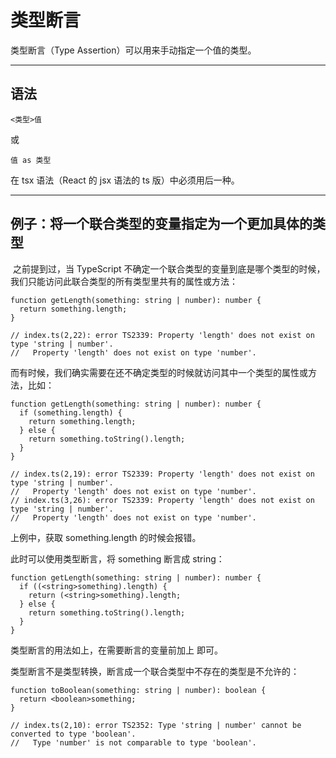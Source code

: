 # 类型断言

类型断言（Type Assertion）可以用来手动指定一个值的类型。

---

## 语法

    <类型>值
或

    值 as 类型

在 tsx 语法（React 的 jsx 语法的 ts 版）中必须用后一种。

---

## 例子：将一个联合类型的变量指定为一个更加具体的类型
​
之前提到过，当 TypeScript 不确定一个联合类型的变量到底是哪个类型的时候，我们只能访问此联合类型的所有类型里共有的属性或方法：

    function getLength(something: string | number): number {
      return something.length;
    }

    // index.ts(2,22): error TS2339: Property 'length' does not exist on type 'string | number'.
    //   Property 'length' does not exist on type 'number'.

而有时候，我们确实需要在还不确定类型的时候就访问其中一个类型的属性或方法，比如：

    function getLength(something: string | number): number {
      if (something.length) {
        return something.length;
      } else {
        return something.toString().length;
      }
    }
    ​
    // index.ts(2,19): error TS2339: Property 'length' does not exist on type 'string | number'.
    //   Property 'length' does not exist on type 'number'.
    // index.ts(3,26): error TS2339: Property 'length' does not exist on type 'string | number'.
    //   Property 'length' does not exist on type 'number'.

上例中，获取 something.length 的时候会报错。

此时可以使用类型断言，将 something 断言成 string：

    function getLength(something: string | number): number {
      if ((<string>something).length) {
        return (<string>something).length;
      } else {
        return something.toString().length;
      }
    }

类型断言的用法如上，在需要断言的变量前加上 <Type> 即可。

类型断言不是类型转换，断言成一个联合类型中不存在的类型是不允许的：

    function toBoolean(something: string | number): boolean {
      return <boolean>something;
    }
    ​
    // index.ts(2,10): error TS2352: Type 'string | number' cannot be converted to type 'boolean'.
    //   Type 'number' is not comparable to type 'boolean'.
